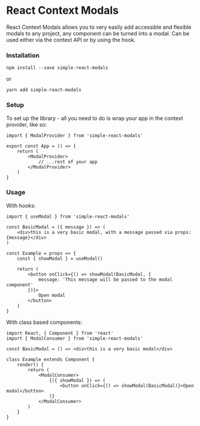 # React Context Modals

React Context Modals allows you to very easily add accessible and flexible modals to any project, any component can be turned into a modal. Can be used either via the context API or by using the hook.

### Installation

```
npm install --save simple-react-modals
```

or

```
yarn add simple-react-modals
```

### Setup

To set up the library - all you need to do is wrap your app in the context provider, like so:

```
import { ModalProvider } from 'simple-react-modals'

export const App = () => {
    return (
        <ModalProvider>
            // ...rest of your app
        </ModalProvider>
    )
}
```

### Usage

With hooks:

```
import { useModal } from 'simple-react-modals'

const BasicModal = ({ message }) => (
    <div>this is a very basic modal, with a message passed via props: {message}</div>
)

const Example = props => {
    const { showModal } = useModal()

    return (
        <button onClick={() => showModal(BasicModal, {
            message: 'This message will be passed to the modal component'
        })}>
            Open modal
        </button>
    )
}
```

With class based components:

```
import React, { Component } from 'react'
import { ModalConsumer } from 'simple-react-modals'

const BasicModal = () => <div>this is a very basic modal</div>

class Example extends Component {
    render() {
        return (
            <ModalConsumer>
                {({ showModal }) => (
                    <button onClick={() => showModal(BasicModal)}>Open modal</button>
                )}
            </ModalConsumer>
        )
    }
}
```
